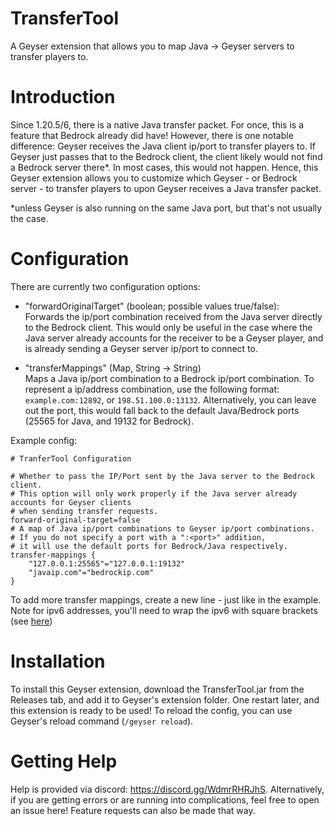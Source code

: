# TransferTool

A Geyser extension that allows you to map Java -> Geyser servers to transfer players to.

# Introduction
Since 1.20.5/6, there is a native Java transfer packet. For once, this is a feature that Bedrock already did have! 
However, there is one notable difference: Geyser receives the Java client ip/port to transfer players to. If Geyser
just passes that to the Bedrock client, the client likely would not find a Bedrock server there*.
In most cases, this would not happen. Hence, this Geyser extension allows you to customize which Geyser - or Bedrock server -
to transfer players to upon Geyser receives a Java transfer packet.


*unless Geyser is also running on the same Java port, but that's not usually the case.

# Configuration
There are currently two configuration options:
- "forwardOriginalTarget" (boolean; possible values true/false): <br>
    Forwards the ip/port combination received from the Java server directly to the Bedrock client. 
This would only be useful in the case where the Java server already accounts for the receiver to be a Geyser player,
and is already sending a Geyser server ip/port to connect to.

- "transferMappings" (Map, String -> String) <br>
    Maps a Java ip/port combination to a Bedrock ip/port combination. To represent a ip/address combination, 
use the following format: `example.com:12892`, or `198.51.100.0:13132`. Alternatively, you can leave out the port,
this would fall back to the default Java/Bedrock ports (25565 for Java, and 19132 for Bedrock).

Example config:
```
# TranferTool Configuration

# Whether to pass the IP/Port sent by the Java server to the Bedrock client.
# This option will only work properly if the Java server already accounts for Geyser clients
# when sending transfer requests.
forward-original-target=false
# A map of Java ip/port combinations to Geyser ip/port combinations.
# If you do not specify a port with a ":<port>" addition,
# it will use the default ports for Bedrock/Java respectively.
transfer-mappings {
    "127.0.0.1:25565"="127.0.0.1:19132"
    "javaip.com"="bedrockip.com"
}
```

To add more transfer mappings, create a new line - just like in the example.
Note for ipv6 addresses, you'll need to wrap the ipv6 with square brackets (see [here](https://en.wikipedia.org/wiki/IPv6_address#Literal_IPv6_addresses_in_network_resource_identifiers))

# Installation
To install this Geyser extension, download the TransferTool.jar from the Releases tab, and add it to Geyser's extension folder.
One restart later, and this extension is ready to be used! To reload the config, you can use Geyser's reload command (`/geyser reload`).

# Getting Help
Help is provided via discord: https://discord.gg/WdmrRHRJhS. Alternatively, if you are getting errors or 
are running into complications, feel free to open an issue here! Feature requests can also be made that way.